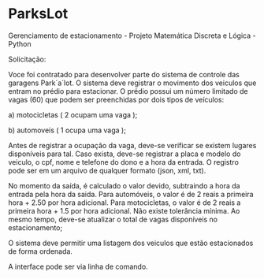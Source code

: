 # ParksLot
Gerenciamento de estacionamento - Projeto Matemática Discreta e Lógica - Python

Solicitação:

Voce foi contratado para desenvolver parte do sistema de controle das garagens Park´a´lot. O sistema deve registrar o movimento dos veiculos que entram no prédio para estacionar. O prédio possui um número limitado de vagas (60) que podem ser preenchidas por dois tipos de veículos:

a) motocicletas ( 2 ocupam uma vaga );

b) automoveis ( 1 ocupa uma vaga );

Antes de registrar a ocupação da vaga, deve-se verificar se existem lugares disponíveis para tal. Caso exista, deve-se registrar a placa e modelo do veiculo, o cpf, nome e telefone do dono e a hora da entrada. O registro pode ser em um arquivo de qualquer formato (json, xml, txt).

No momento da saída, é calculado o valor devido, subtraindo a hora da entrada pela hora da saida. Para automóveis, o valor é de 2 reais a primeira hora + 2.50 por hora adicional. Para motocicletas, o valor é de 2 reais a primeira hora + 1.5 por hora adicional. Não existe tolerância mínima. Ao mesmo tempo, deve-se atualizar o total de vagas disponíveis no estacionamento;

O sistema deve permitir uma listagem dos veiculos que estão estacionados de forma ordenada.

A interface pode ser via linha de comando.
